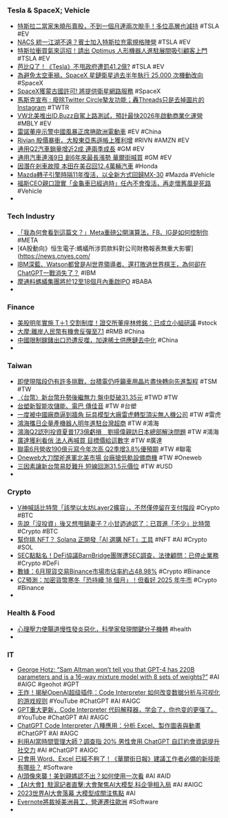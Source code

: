 ### Tesla & SpaceX; Vehicle
- [特斯拉二當家朱曉彤賣股，不到一個月連兩次脫手！多位高層也減持](https://www.bnext.com.tw/article/75977/tesla-stock-sell) #TSLA #EV
- [NACS 統一江湖不遠？賓士加入特斯拉充電規格陣營](https://technews.tw/2023/07/09/mercedes-join-tesla-nacs-standard/) #TSLA #EV
- [特斯拉衝買氣來這招！請出 Optimus 人形機器人進駐展間吸引顧客上門](https://www.ddcar.com.tw/article/36006) #TSLA #EV
- [芭比Q了！《Tesla》不甩政府遭罰41.2億?](https://www.kingautos.net/350804) #TSLA #EV
- [為避免太空車禍，SpaceX 星鏈衛星過去半年執行 25,000 次機動改向](https://technews.tw/2023/07/08/spacex-satellite-starlink-collision-space-communication/) #SpaceX
- [SpaceX獲蒙古國許可! 將提供衛星網路服務](https://news.ustv.com.tw/newsdetail/20230708A009) #SpaceX
- [馬斯克宣布 : 廢除Twitter Circle摯友功能；轟Threads只是去掉圖片的Instagram](https://www.blocktempo.com/elon-musk-announce-deprecating-twitter-circles-functions/) #TWTR
- [VW北美推出ID.Buzz自駕上路測試，預計最快2026年啟動商業化運營](https://news.u-car.com.tw/news/article/75455) #MBLY #EV
- [雷諾董座示警中國風暴正席捲歐洲電動車](https://ctee.com.tw/realtimenews/ustv/898132.html) #EV #China
- [Rivian 股價暴衝，大股東亞馬遜帳上獲利增](https://finance.technews.tw/2023/07/10/amazon-has-made-1-8-billion-on-rivians-stock-in-just-8-trading-days/) #RIVN #AMZN #EV
- [通用Q2汽車銷量增近2成 連兩季成長](https://news.cnyes.com/news/id/5240271) #GM #EV
- [通用汽車連漲9日 創6年來最長漲勢 華爾街喊買](https://m.cnyes.com/news/id/5244110) #GM #EV
- [因潛在剎車故障 本田在美召回12.4萬輛汽車](https://www.epochtimes.com/b5/23/7/7/n14030255.htm) #Honda
- [Mazda轉子引擎時隔11年復活，以全新方式回歸MX-30](https://www.techbang.com/posts/107473-after-11-years-mazda-resurrected-the-rotary-engine-and) #Mazda #Vehicle
- [福斯CEO親口證實「金龜車已經過時」任內不會復活，再走懷舊風是死路](https://www.techbang.com/posts/107482-boss-foss-the-beatles-are-outdated-and-it-will-be-pointless) #Vehicle
-
### Tech Industry
- [「我為何會看到這篇文？」Meta重磅公開演算法，FB、IG是如何控制你](https://www.bnext.com.tw/article/75900/meta-ai-algorithms--transparency) #META
- [《A股動向》恒生電子:螞蟻所涉罰款料對公司財務報表無重大影響](https://news.cnyes.com/
- [IBM深藍、Watson都曾是AI世界領導者、還打敗過世界棋王，為何卻在ChatGPT一戰消失了？](https://www.techbang.com/posts/104562-ibm-the-lost-decade) #IBM
- [摩通料螞蟻集團將於12至18個月內重啟IPO](https://m.cnyes.com/news/id/5245179) #BABA
-
### Finance
- [美股明年實施 T＋1 交割制度！證交所董座林修銘：已成立小組研議](https://finance.technews.tw/2023/07/10/t%EF%BC%8B1/) #stock
- [大摩:離岸人民幣有機會反彈至7.1](https://m.cnyes.com/news/id/5245166) #RMB #China
- [中國限制鎵鍺出口恐遭反噬，加速稀土供應鏈去中化](https://technews.tw/2023/07/10/china-may-face-a-backlash/) #China
-
### Taiwan
- [即使現階段仍有許多挑戰，台積電仍呼籲車用晶片盡快轉向先進製程](https://technews.tw/2023/07/10/tsmc-calls-for-automotive-chips-to-switch-to-advanced-manufacturing-processes-as-soon-as-possible/) #TSM #TW
- [〈台幣〉新台幣升勢後繼無力 盤中貶破31.35元](https://news.cnyes.com/news/id/5244884) #TWD #TW
- [台塑新智能攻儲能、電巴 傳佳音](https://ctee.com.tw/news/industry/898252.html) #TW #台塑
- [一度被中國廠商逼到牆角 玩具模型大廠雷虎轉型頂尖無人機公司](https://www.cmmedia.com.tw/home/articles/40322) #TW #雷虎
- [鴻海攜日企量產機器人明年進駐台灣超商](https://news.ttv.com.tw/news/11207070021100N) #TW #鴻海
- [鴻海Q2認列投資夏普173億虧損　劉揚偉親訪日本總部解決問題](https://today.line.me/tw/v2/article/LXD55oV) #TW #鴻海
- [廣達獲利看俏 法人再喊買 目標價給這數字](https://ctee.com.tw/news/stocks/898086.html) #TW #廣達
- [聯電6月營收190億元寫今年次高 Q2季增3.8%優預期](https://news.cnyes.com/news/id/5241696) #TW #聯電
- [Oneweb大刀闊斧進軍北美市場 台廠搶低軌設備商機](https://m.cnyes.com/news/id/5243276) #TW #Oneweb
- [三因素讓新台幣易貶難升 短線回測31.5元價位](https://news.cnyes.com/news/id/5244274) #TW #USD
-
### Crypto
- [V神喊話比特幣「該學以太坊Layer2擴容」，不然僅停留在支付階段](https://www.blocktempo.com/vitalik-suggested-that-bitcoin-should-learn-ethereum-layer-2-expansion/) #Crypto #BTC
- [先說「沒投資」後又想甩鍋妻子？小甘迺迪認了：已買進「不少」比特幣](https://blockcast.it/2023/07/10/robert-f-kennedy-jr-bought-bitcoin-despite-recent-claim/) #Crypto #BTC
- [幫你挑 NFT？ Solana 正開發「AI 選購 NFT」工具](https://blockcast.it/2023/07/08/solanas-ai-powered-tools-could-help-normies-pick-nfts/) #NFT #AI #Crypto #SOL
- [SEC點點名！DeFi協議BarnBridge團隊遭SEC調查，法律顧問：已停止業務](https://abmedia.io/sec-sue-defi-protocol-barnbridge-dao) #Crypto #DeFi
- [數據：6月現貨交易Binance市場市佔率約占48.98%](https://news.cnyes.com/news/id/5244303) #Crypto #Binance
- [CZ預測：加密貨幣寒冬「恐持續 18 個月」！但看好 2025 年牛市](https://www.blocktempo.com/binance-ceo-cz-says-crypto-winter-could-continue-for-at-least-another-18-months/) #Crypto #Binance
-
### Health & Food
- [心理壓力使腸道慢性發炎惡化，科學家發現關鍵分子機轉](https://technews.tw/2023/07/09/the-enteric-nervous-system-relays-psychological-stress-to-intestinal-inflammation/) #health
-
### IT
- [George Hotz: “Sam Altman won’t tell you that GPT-4 has 220B parameters and is a 16-way mixture model with 8 sets of weights?”](https://medium.datadriveninvestor.com/george-hotz-sam-altman-wont-tell-you-that-gpt-4-has-220b-parameters-and-is-a-16-way-mixture-67b3802d16f1) #AI #AIGC #geohot #GPT
- [王炸！揭秘OpenAI超级插件：Code Interpreter 如何改变数据分析与可视化的游戏规则](https://www.youtube.com/watch?v=ZBU0lbMdvSo) #YouTube #ChatGPT #AI #AIGC
- [GPT重大更新，Code Interpreter 代码解释器，学会了，你也变的更强了。](https://www.youtube.com/watch?v=mbjtE94PQRA) #YouTube #ChatGPT #AI #AIGC
- [ChatGPT Code Interpreter 八種應用：分析 Excel、製作圖表與動畫](https://www.playpcesor.com/2023/07/chatgpt-code-interpreter-excel.htm1) #ChatGPT #AI #AIGC
- [利用AI當時間管理大師？調查指 20% 男性會用 ChatGPT 自訂約會資訊提升社交力](https://www.techbang.com/posts/107588-the-survey-found-that-20-of-men-use-ai-tools-such-as-chatgpt) #AI #ChatGPT #AIGC
- [只會用 Word、Excel 已經不夠了！《華爾街日報》建議工作者必備的新技能有哪些？](https://technews.tw/2023/07/09/wsj-recommends-skills-today-worker-should-have/) #Software
- [AI頭像來襲！美到親媽認不出？如何使用一次看](https://www.gvm.com.tw/article/104295) #AI #AID
- [【AI大會】駐滬記者直擊:大會聚焦AI大模型,科企爭相入局](https://m.cnyes.com/news/id/5245110) #AI #AIGC
- [2023世界AI大會落幕 大模型成關注焦點](https://news.cnyes.com/news/id/5245252) #AI
- [Evernote將裁掉美洲員工，營運遷往歐洲](https://www.ithome.com.tw/news/157696) #Software
-